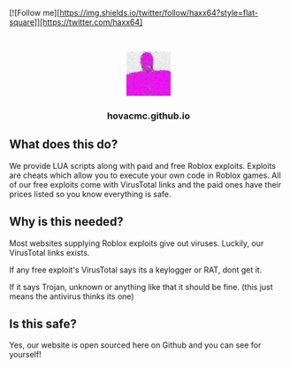 [![Follow me][https://img.shields.io/twitter/follow/haxx64?style=flat-square]][https://twitter.com/haxx64] 

<br />
<p align="center">
  <a href="https://hovacmc.github.io">
    <img src="Images/icon.png" alt="Logo" width="80" height="80">
  </a>

  <h3 align="center">hovacmc.github.io</h3>
</p>




## What does this do?

We provide LUA scripts along with paid and free Roblox exploits.
Exploits are cheats which allow you to execute your own code in
Roblox games. All of our free exploits come with VirusTotal links
and the paid ones have their prices listed so you know everything is
safe.

## Why is this needed?

Most websites supplying Roblox exploits give out viruses.
Luckily, our VirusTotal links exists.

If any free exploit's VirusTotal says its a keylogger or RAT, 
dont get it.

If it says Trojan, unknown or anything like that it should
be fine. (this just means the antivirus thinks its one)

## Is this safe?

Yes, our website is open sourced here on Github and you can
see for yourself!